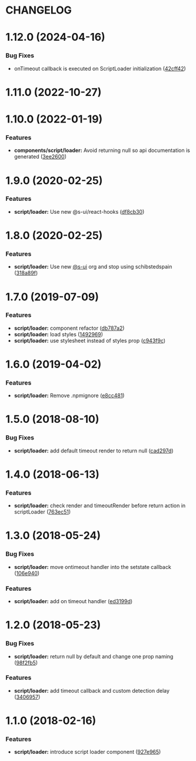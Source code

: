 # CHANGELOG

# 1.12.0 (2024-04-16)


### Bug Fixes

* onTimeout callback is executed on ScriptLoader initialization ([42cff42](https://github.com/SUI-Components/adevinta-spain-components/commit/42cff42e8c21f020dcaa70e5d99576cf1dfbd4ff))



# 1.11.0 (2022-10-27)



# 1.10.0 (2022-01-19)


### Features

* **components/script/loader:** Avoid returning null so api documentation is generated ([3ee2600](https://github.com/SUI-Components/adevinta-spain-components/commit/3ee2600c0837bab415c9db1285d3f29f0ac37e15))



# 1.9.0 (2020-02-25)


### Features

* **script/loader:** Use new @s-ui/react-hooks ([df8cb30](https://github.com/SUI-Components/adevinta-spain-components/commit/df8cb3063f841f5fc0a6630239f6ec50f8442491))



# 1.8.0 (2020-02-25)


### Features

* **script/loader:** Use new [@s-ui](https://github.com/s-ui) org and stop using schibstedspain ([318a89f](https://github.com/SUI-Components/adevinta-spain-components/commit/318a89f317c4d68247be99158e971c5e3f2eaf11))



# 1.7.0 (2019-07-09)


### Features

* **script/loader:** component refactor ([db787a2](https://github.com/SUI-Components/adevinta-spain-components/commit/db787a2082b0644031d86dfac45c614675d43201))
* **script/loader:** load styles ([1492969](https://github.com/SUI-Components/adevinta-spain-components/commit/14929690bd00f605be84c9f9ef93c285a913bd32))
* **script/loader:** use stylesheet instead of styles prop ([c943f9c](https://github.com/SUI-Components/adevinta-spain-components/commit/c943f9ca4ec6b7b09b928210fc9295080496ff0f))



# 1.6.0 (2019-04-02)


### Features

* **script/loader:** Remove .npmignore ([e8cc481](https://github.com/SUI-Components/adevinta-spain-components/commit/e8cc481acb9799d5dad9b4bbe7a40de6018b2b83))



# 1.5.0 (2018-08-10)


### Bug Fixes

* **script/loader:** add default timeout render to return null ([cad297d](https://github.com/SUI-Components/adevinta-spain-components/commit/cad297dad64af85d46cd4a88ca2a9880a3055b0b))



# 1.4.0 (2018-06-13)


### Features

* **script/loader:** check render and timeoutRender before return action in scriptLoader ([763ec51](https://github.com/SUI-Components/adevinta-spain-components/commit/763ec51474c2d95561df56771e9e0059902e3200))



# 1.3.0 (2018-05-24)


### Bug Fixes

* **script/loader:** move ontimeout handler into the setstate callback ([106e940](https://github.com/SUI-Components/adevinta-spain-components/commit/106e940f7bdf0bde077e6298fb66a8e14d426fe6))


### Features

* **script/loader:** add on timeout handler ([ed3199d](https://github.com/SUI-Components/adevinta-spain-components/commit/ed3199d1e59ccfd4fba331130577949b36472377))



# 1.2.0 (2018-05-23)


### Bug Fixes

* **script/loader:** return null by default and change one prop naming ([98f2fb5](https://github.com/SUI-Components/adevinta-spain-components/commit/98f2fb57ba8e35385df93766c472cfbec3488f34))


### Features

* **script/loader:** add timeout callback and custom detection delay ([3406957](https://github.com/SUI-Components/adevinta-spain-components/commit/34069570d974e3cfd3f4500a3cb6670457212a0f))



# 1.1.0 (2018-02-16)


### Features

* **script/loader:** introduce script loader component ([927e965](https://github.com/SUI-Components/adevinta-spain-components/commit/927e96550d64bb959e491a1769454d7eec148611))